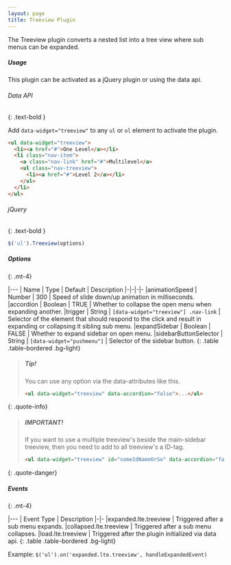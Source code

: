 ```yaml
---
layout: page
title: Treeview Plugin
---
```


The Treeview plugin converts a nested list into a tree view where sub menus can be expanded. 

##### Usage
This plugin can be activated as a jQuery plugin or using the data api. 

###### Data API
{: .text-bold }

Add `data-widget="treeview"` to any `ul` or `ol` element to activate the plugin. 

```html
<ul data-widget="treeview">
  <li><a href="#">One Level</a></li>
  <li class="nav-item">
    <a class="nav-link" href="#">Multilevel</a>
    <ul class="nav-treeview">
      <li><a href="#">Level 2</a></li>
    </ul>
  </li>
</ul>
```

###### jQuery
{: .text-bold }
```js
$('ul').Treeview(options)
```

##### Options
{: .mt-4}

|---
| Name | Type | Default | Description
|-|-|-|-
|animationSpeed | Number | 300 | Speed of slide down/up animation in milliseconds.
|accordion | Boolean | TRUE | Whether to collapse the open menu when expanding another.
|trigger | String | `[data-widget="treeview"] .nav-link` |  Selector of the element that should respond to the click and result in expanding or collapsing it sibling sub menu. 
|expandSidebar | Boolean | FALSE | Whether to expand sidebar on open menu.
|sidebarButtonSelector | String | `[data-widget="pushmenu"]` | Selector of the sidebar button.
{: .table .table-bordered .bg-light}

> ##### Tip!
> You can use any option via the data-attributes like this.
> ```html
> <ul data-widget="treeview" data-accordion="false">...</ul>
> ```
{: .quote-info}

> ##### IMPORTANT!
> If you want to use a multiple treeview's beside the main-sidebar treeview, 
> then you need to add to all treeview's a ID-tag.
> ```html
> <ul data-widget="treeview" id="someIdNameOrSo" data-accordion="false">...</ul>
> ```
{: .quote-danger}

##### Events
{: .mt-4}

|---
| Event Type | Description
|-|-
|expanded.lte.treeview | Triggered after a sub menu expands.
|collapsed.lte.treeview | Triggered after a sub menu collapses.
|load.lte.treeview | Triggered after the plugin initialized via data api.
{: .table .table-bordered .bg-light}

Example: `$('ul').on('expanded.lte.treeview', handleExpandedEvent)`
